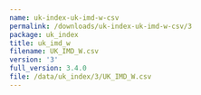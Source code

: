 ```yaml
---
name: uk-index-uk-imd-w-csv
permalink: /downloads/uk-index-uk-imd-w-csv/3
package: uk_index
title: uk_imd_w
filename: UK_IMD_W.csv
version: '3'
full_version: 3.4.0
file: /data/uk_index/3/UK_IMD_W.csv
---
```


